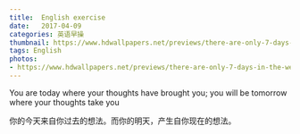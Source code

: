 ```yaml
---
title:  English exercise
date:   2017-04-09
categories: 英语早操
thumbnail: https://www.hdwallpapers.net/previews/there-are-only-7-days-in-the-week-558.jpg
tags: English
photos:
- https://www.hdwallpapers.net/previews/there-are-only-7-days-in-the-week-558.jpg
---
```


You are today where your thoughts have brought you; you will be tomorrow where your thoughts take you
<p>你的今天来自你过去的想法。而你的明天，产生自你现在的想法。</p>




